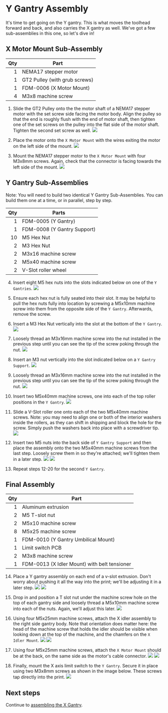 # Y Gantry Assembly

It's time to get going on the Y gantry. This is what moves the toolhead forward and back, and also carries the X gantry as well. We've got a few sub-assemblies in this one, so let's dive in!

## X Motor Mount Sub-Assembly

| Qty | Part                          |
|----:|-------------------------------|
|   1 | NEMA17 stepper motor          |
|   1 | GT2 Pulley (with grub screws) |
|   1 | FDM-0006 (X Motor Mount)      |
|   4 | M3x8 machine screw            |

1. Slide the GT2 Pulley onto the the motor shaft of a NEMA17 stepper motor with the set screw side facing the motor body. Align the pulley so that the end is roughly flush with the end of motor shaft, then tighten one of the set screws on the pulley into the flat side of the motor shaft. Tighten the second set screw as well.
  ![](images/9686654f59bcb958.webp)

2. Place the motor onto the `X Motor Mount` with the wires exiting the motor on the left side of the mount.
  ![](images/Y-Gantry-Assembly-Step-10-MANUAL.webp)

3. Mount the NEMA17 stepper motor to the `X Motor Mount` with four M3x8mm screws. Again, check that the connector is facing towards the left side of the mount.
  ![](images/Y-Gantry-Assembly-Step-11-2.webp)

## Y Gantry Sub-Assemblies

Note: You will need to build two identical Y Gantry Sub-Assemblies. You can build them one at a time, or in parallel, step by step.

| Qty | Parts                       |
|----:|-----------------------------|
|   1 | FDM-0005 (Y Gantry)         |
|   1 | FDM-0008 (Y Gantry Support) |
|  10 | M5 Hex Nut                  |
|   2 | M3 Hex Nut                  |
|   2 | M3x16 machine screw         |
|   2 | M5x40 machine screw         |
|   2 | V-Slot roller wheel         |

4. Insert eight M5 hex nuts into the slots indicated below on one of the `Y Gantries`.
  ![](images/Y-Gantry-Assembly-Step-12.webp)

5. Ensure each hex nut is fully seated into their slot. It may be helpful to pull the hex nuts fully into location by screwing a M5x10mm machine screw into them from the opposite side of the `Y Gantry`. Afterwards, remove the screw.

6. Insert a M3 Hex Nut vertically into the slot at the bottom of the `Y Gantry`.
  ![](images/Y-Gantry-Assembly-Step-14.webp)

7. Loosely thread an M3x16mm machine screw into the nut installed in the previous step until you can see the tip of the screw poking through the nut.
  ![](images/Y-Gantry-Assembly-Step-15.webp)

8. Insert an M3 nut vertically into the slot indicated below on a `Y Gantry Support`.
  ![](images/Y-Gantry-Assembly-Step-16.webp)

9. Loosely thread an M3x16mm machine screw into the nut installed in the previous step until you can see the tip of the screw poking through the nut.
  ![](images/Y-Gantry-Assembly-Step-17.webp)

10. Insert two M5x40mm machine screws, one into each of the top roller positions in the `Y Gantry`.
  ![](images/Y-Gantry-Assembly-Step-18.webp)

11. Slide a V-Slot roller one onto each of the two M5x40mm machine screws. Note: you may need to align one or both of the interior washers inside the rollers, as they can shift in shipping and block the hole for the screw. Simply push the washers back into place with a screwdriver tip.
  ![](images/Y-Gantry-Assembly-Step-19.webp)

12. Insert two M5 nuts into the back side of `Y Gantry Support` and then place the assembly onto the two M5x40mm machine screws from the last step. Loosely screw them in so they're attached; we'll tighten them in a later step.
  ![](images/Y-Gantry-Assembly-Step-20.webp)
  ![](images/Y-Gantry-Assembly-Step-20-2.webp)

13. Repeat steps 12-20 for the second `Y Gantry`.

## Final Assembly

| Qty | Part                                         |
|----:|----------------------------------------------|
|   1 | Aluminum extrusion                           |
|   2 | M5 T-slot nut                                |
|   2 | M5x10 machine screw                          |
|   8 | M5x25 machine screw                          |
|   1 | FDM-0010 (Y Gantry Umbilical Mount)          |
|   1 | Limit switch PCB                             |
|   2 | M3x8 machine screw                           |
|   1 | FDM-0013 (X Idler Mount) with belt tensioner |

14. Place a Y gantry assembly on each end of a v-slot extrusion. Don't worry about pushing it all the way into the print; we'll be adjusting it in a later step.
  ![](images/Y-Gantry-Assembly-Step-22-2.webp)
  ![](images/Y-Gantry-Assembly-Step-22.webp)

15. Drop in and position a T slot nut under the machine screw hole on the top of each gantry side and loosely thread a M5x10mm machine screw into each of the nuts. Again, we'll adjust this later.
  ![](images/Y-Gantry-Assembly-Step-23.webp)

16. Using four M5x25mm machine screws, attach the X idler assembly to the right side gantry body. Note that orientation does matter here: the head of the machine screw that holds the idler should be visible when looking down at the top of the machine, and the chamfers on the `X Idler Mount`.
  ![](images/Y-Gantry-Assembly-Step-24-ALT.webp)
  ![](images/Y-Gantry-Assembly-Step-24-2.webp)

17. Using four M5x25mm machine screws, attach the `X Motor Mount` should be at the back, on the same side as the motor's cable connector.
  ![](images/Y-Gantry-Assembly-Step-25.webp)
  ![](images/Y-Gantry-Assembly-Step-25-2.webp)

18. Finally, mount the X axis limit switch to the `Y Gantry`. Secure it in place using two M3x8mm screws as shown in the image below. These screws tap directly into the print.
  ![](images/Y-Gantry-Assembly-Step-26.webp)

## Next steps

Continue to [assembling the X Gantry](../7-x-gantry-assembly/index.md).
